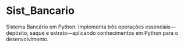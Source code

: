 # Sist_Bancario
Sistema Bancário em Python: Implementa três operações essenciais—depósito, saque e extrato—aplicando conhecimentos em Python para o desenvolvimento.
